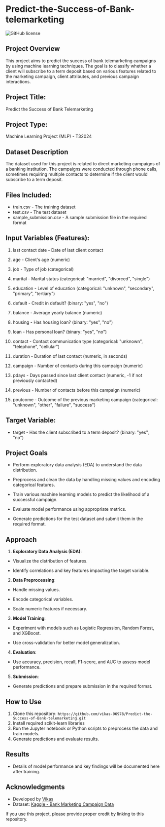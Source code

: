 # Predict-the-Success-of-Bank-telemarketing
![GitHub license](https://img.shields.io/github/license/vikas-06978/Predict-the-Success-of-Bank-telemarketing)


## Project Overview
This project aims to predict the success of bank telemarketing campaigns by using machine learning techniques. The goal is to classify whether a client will subscribe to a term deposit based on various features related to the marketing campaign, client attributes, and previous campaign interactions.

## Project Title:
Predict the Success of Bank Telemarketing

## Project Type:
Machine Learning Project (MLP) - T32024

## Dataset Description
The dataset used for this project is related to direct marketing campaigns of a banking institution. The campaigns were conducted through phone calls, sometimes requiring multiple contacts to determine if the client would subscribe to a term deposit.

## Files Included:
- train.csv - The training dataset
- test.csv - The test dataset
- sample_submission.csv - A sample submission file in the required format

## Input Variables (Features):
1. last contact date - Date of last client contact

2. age - Client's age (numeric)

3. job - Type of job (categorical)

4. marital - Marital status (categorical: "married", "divorced", "single")

5. education - Level of education (categorical: "unknown", "secondary", "primary", "tertiary")

6. default - Credit in default? (binary: "yes", "no")

7. balance - Average yearly balance (numeric)

8. housing - Has housing loan? (binary: "yes", "no")

9. loan - Has personal loan? (binary: "yes", "no")

10. contact - Contact communication type (categorical: "unknown", "telephone", "cellular")

11. duration - Duration of last contact (numeric, in seconds)

12. campaign - Number of contacts during this campaign (numeric)

13. pdays - Days passed since last client contact (numeric, -1 if not previously contacted)

14. previous - Number of contacts before this campaign (numeric)

15. poutcome - Outcome of the previous marketing campaign (categorical: "unknown", "other", "failure", "success")

## Target Variable:
- target - Has the client subscribed to a term deposit? (binary: "yes", "no")

## Project Goals
- Perform exploratory data analysis (EDA) to understand the data distribution.

- Preprocess and clean the data by handling missing values and encoding categorical features.

- Train various machine learning models to predict the likelihood of a successful campaign.

- Evaluate model performance using appropriate metrics.

- Generate predictions for the test dataset and submit them in the required format.

## Approach
1. **Exploratory Data Analysis (EDA)**:

- Visualize the distribution of features.

- Identify correlations and key features impacting the target variable.

2. **Data Preprocessing**:

- Handle missing values.

- Encode categorical variables.

- Scale numeric features if necessary.

3. **Model Training**:

- Experiment with models such as Logistic Regression, Random Forest, and XGBoost.

- Use cross-validation for better model generalization.

4. **Evaluation**:

- Use accuracy, precision, recall, F1-score, and AUC to assess model performance.

5. **Submission**:

- Generate predictions and prepare submission in the required format.

## How to Use
1. Clone this repository:
    ```https://github.com/vikas-06978/Predict-the-Success-of-Bank-telemarketing.git```
2. Install required scikit-learn libraries
3. Run the Jupyter notebook or Python scripts to preprocess the data and train models.
4. Generate predictions and evaluate results.

## Results
- Details of model performance and key findings will be documented here after training.

## Acknowledgments
- Developed by [Vikas](https://github.com/vikas-06978)
- Dataset: [Kaggle - Bank Marketing Campaign Data](https://www.kaggle.com/)

If you use this project, please provide proper credit by linking to this repository.

